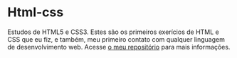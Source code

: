# Html-css
 Estudos de HTML5 e CSS3. 
 Estes são os primeiros exerícios de HTML e CSS que eu fiz, e também, meu primeiro contato com qualquer linguagem de desenvolvimento web. Acesse <a href="https://github.com/allissonsousa" target="_blank" >o meu repositório</a> para mais informações.